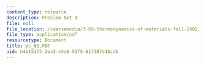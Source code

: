 ```yaml
---
content_type: resource
description: Problem Set 3
file: null
file_location: /coursemedia/3-00-thermodynamics-of-materials-fall-2002/b4e153752ea3e6c693f8617187e4bcab_ps_03.PDF
file_type: application/pdf
resourcetype: Document
title: ps_03.PDF
uid: b4e15375-2ea3-e6c6-93f8-617187e4bcab
---
```

